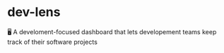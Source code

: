 # dev-lens
🖥 A develoment-focused dashboard that lets developement teams keep track of their software projects
